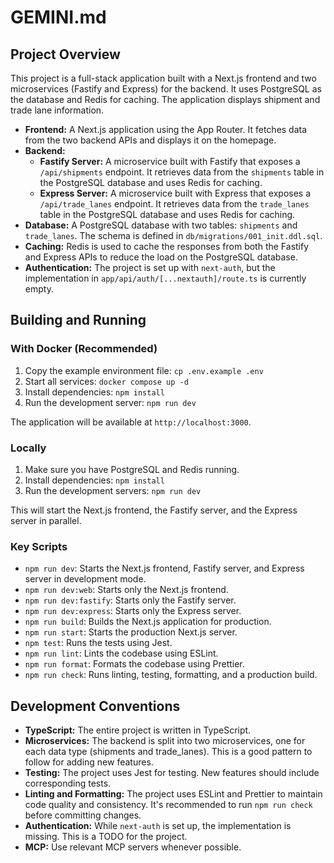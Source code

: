 # GEMINI.md

## Project Overview

This project is a full-stack application built with a Next.js frontend and two microservices (Fastify and Express) for the backend. It uses PostgreSQL as the database and Redis for caching. The application displays shipment and trade lane information.

- **Frontend:** A Next.js application using the App Router. It fetches data from the two backend APIs and displays it on the homepage.
- **Backend:**
  - **Fastify Server:** A microservice built with Fastify that exposes a `/api/shipments` endpoint. It retrieves data from the `shipments` table in the PostgreSQL database and uses Redis for caching.
  - **Express Server:** A microservice built with Express that exposes a `/api/trade_lanes` endpoint. It retrieves data from the `trade_lanes` table in the PostgreSQL database and uses Redis for caching.
- **Database:** A PostgreSQL database with two tables: `shipments` and `trade_lanes`. The schema is defined in `db/migrations/001_init.ddl.sql`.
- **Caching:** Redis is used to cache the responses from both the Fastify and Express APIs to reduce the load on the PostgreSQL database.
- **Authentication:** The project is set up with `next-auth`, but the implementation in `app/api/auth/[...nextauth]/route.ts` is currently empty.

## Building and Running

### With Docker (Recommended)

1.  Copy the example environment file: `cp .env.example .env`
2.  Start all services: `docker compose up -d`
3.  Install dependencies: `npm install`
4.  Run the development server: `npm run dev`

The application will be available at `http://localhost:3000`.

### Locally

1.  Make sure you have PostgreSQL and Redis running.
2.  Install dependencies: `npm install`
3.  Run the development servers: `npm run dev`

This will start the Next.js frontend, the Fastify server, and the Express server in parallel.

### Key Scripts

- `npm run dev`: Starts the Next.js frontend, Fastify server, and Express server in development mode.
- `npm run dev:web`: Starts only the Next.js frontend.
- `npm run dev:fastify`: Starts only the Fastify server.
- `npm run dev:express`: Starts only the Express server.
- `npm run build`: Builds the Next.js application for production.
- `npm run start`: Starts the production Next.js server.
- `npm test`: Runs the tests using Jest.
- `npm run lint`: Lints the codebase using ESLint.
- `npm run format`: Formats the codebase using Prettier.
- `npm run check`: Runs linting, testing, formatting, and a production build.

## Development Conventions

- **TypeScript:** The entire project is written in TypeScript.
- **Microservices:** The backend is split into two microservices, one for each data type (shipments and trade_lanes). This is a good pattern to follow for adding new features.
- **Testing:** The project uses Jest for testing. New features should include corresponding tests.
- **Linting and Formatting:** The project uses ESLint and Prettier to maintain code quality and consistency. It's recommended to run `npm run check` before committing changes.
- **Authentication:** While `next-auth` is set up, the implementation is missing. This is a TODO for the project.
- **MCP:** Use relevant MCP servers whenever possible.
